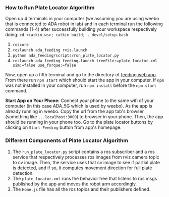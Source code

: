 ### How to Run Plate Locator Algorithm
Open up 4 terminals in your computer (we assuming you are using weebo that is connected to ADA robot in lab) and in each terminal run the following commands (1-4) after successfully building your workspace respectively doing: `cd <catkin_ws>; catkin build; . devel/setup.bash`

1. `roscore`
2. `roslaunch ada_feeding rviz.launch`
3. `python ada_feeding/scripts/run_plate_locator.py`
4. `roslaunch ada_feeding feeding.launch treeFile:=plate_locator.xml sim:=false use_forque:=false`

Now, open up a fifth terminal and go to the directory of [feeding web app](https://github.com/personalrobotics/feeding_web_interface/tree/2022_revamp/feedingwebapp). From there run `npm start` which should start the app in your computer. If `npm` was not installed in your computer, run `npm install` before the `npm start` command.

**Start App on Your Phone:** Connect your phone to the same wifi of your computer (in this case ADA_5G which is used by weebo). As the app is already running in weebo. Copy the url from the app tab's browser (something like `...localhost:3000`) to browser in your phone. Then, the app should be running in your phone too. Go to the plate locator buttons by clicking on `Start Feeding` button from app's homepage.

### Different Components of Plate Locator Algorithm
1. The `run_plate_locator.py` script contains a ros subscriber and a ros service that respectively processes ros images from rviz camera topic to cv image. Then, the service uses that cv image to see if partial plate is detected, and if so, it computes movement direction for full plate detection.
2. The `plate_locator.xml` runs the behavior tree that listens to ros msgs published by the app and moves the robot arm accordingly.
3. The `Home.js` file has all the ros topics and their publishers defined.